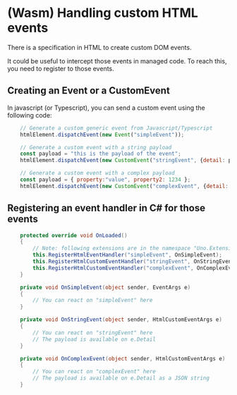 # (Wasm) Handling custom HTML events

There is a specification in HTML to create custom DOM events.

It could be useful to intercept those events in managed code.
To reach this, you need to register to those events.

## Creating an Event or a CustomEvent

In javascript (or Typescript), you can send a custom event
using the following code:

``` javascript
    // Generate a custom generic event from Javascript/Typescript
    htmlElement.dispatchEvent(new Event("simpleEvent"));

    // Generate a custom event with a string payload
    const payload = "this is the payload of the event";
    htmlElement.dispatchEvent(new CustomEvent("stringEvent", {detail: payload}));

    // Generate a custom event with a complex payload
    const payload = { property:"value", property2: 1234 };
    htmlElement.dispatchEvent(new CustomEvent("complexEvent", {detail: payload}));
```

## Registering an event handler in C# for those events

``` csharp
    protected override void OnLoaded()
    {
        // Note: following extensions are in the namespace "Uno.Extensions"
        this.RegisterHtmlEventHandler("simpleEvent", OnSimpleEvent);
        this.RegisterHtmlCustomEventHandler("stringEvent", OnStringEvent, isDetailJson: false);
        this.RegisterHtmlCustomEventHandler("complexEvent", OnComplexEvent, isDetailJson: true);
    }

    private void OnSimpleEvent(object sender, EventArgs e)
    {
        // You can react on "simpleEvent" here
    }

    private void OnStringEvent(object sender, HtmlCustomEventArgs e)
    {
        // You can react on "stringEvent" here
        // The payload is available on e.Detail
    }

    private void OnComplexEvent(object sender, HtmlCustomEventArgs e)
    {
        // You can react on "complexEvent" here
        // The payload is available on e.Detail as a JSON string
    }
```
